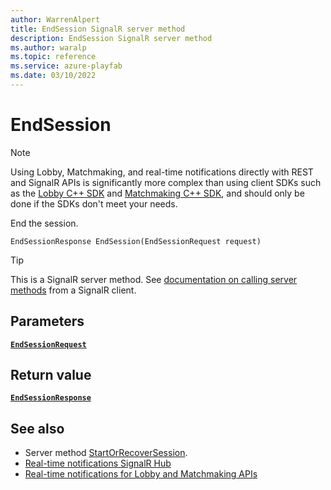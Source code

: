 ```yaml
---
author: WarrenAlpert
title: EndSession SignalR server method
description: EndSession SignalR server method
ms.author: waralp
ms.topic: reference
ms.service: azure-playfab
ms.date: 03/10/2022
---
```


# EndSession

> [!NOTE]
> Using Lobby, Matchmaking, and real-time notifications directly with REST and
> SignalR APIs is significantly more complex than using client SDKs such as the
> [Lobby C++
> SDK](../../multiplayer/lobby/playfabmultiplayerreference-cpp/pflobby/pflobby_members.md)
> and [Matchmaking C++
> SDK](../../multiplayer/lobby/playfabmultiplayerreference-cpp/pfmatchmaking/pfmatchmaking_members.md),
> and should only be done if the SDKs don't meet your needs.

End the session.

```text
EndSessionResponse EndSession(EndSessionRequest request)
```

> [!TIP]
> This is a SignalR server method. See [documentation on calling server
> methods](/aspnet/core/signalr/dotnet-client#call-hub-methods-from-client)
> from a SignalR client.

## Parameters

[**`EndSessionRequest`**](../types/end-session-request.md)

## Return value

[**`EndSessionResponse`**](../types/end-session-response.md)

## See also

- Server method [StartOrRecoverSession](start-or-recover-session.md).
- [Real-time notifications SignalR Hub](../signalr-hub.md)
- [Real-time notifications for Lobby and Matchmaking APIs](../overview.md)
